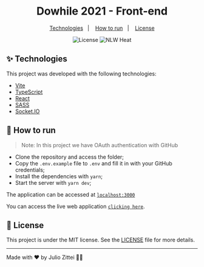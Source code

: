 <h1 align="center">Dowhile 2021 - Front-end</h1>

<p align="center">
  <a href="#-technologies">Technologies</a>&nbsp;&nbsp;&nbsp;|&nbsp;&nbsp;&nbsp;
  <a href="#-how-to-run">How to run</a>&nbsp;&nbsp;&nbsp;|&nbsp;&nbsp;&nbsp;
  <a href="#-license">License</a>
</p>

<p align="center">
  <img alt="License" src="https://img.shields.io/static/v1?label=license&message=MIT&color=8257E5&labelColor=000000">
  <img src="https://img.shields.io/static/v1?label=NLW&message=Heat&color=8257E5&labelColor=000000" alt="NLW Heat" />
</p>

## ✨ Technologies

This project was developed with the following technologies:

- [Vite](https://vitejs.dev/)
- [TypeScript](https://www.typescriptlang.org/)
- [React](https://pt-br.reactjs.org/)
- [SASS](https://sass-lang.com/)
- [Socket.IO](https://socket.io/)

## 🚀 How to run

> Note: In this project we have OAuth authentication with GitHub

- Clone the repository and access the folder;
- Copy the `.env.example` file to `.env` and fill it in with your GitHub credentials;
- Install the dependencies with `yarn`;
- Start the server with `yarn dev`;

The application can be accessed at [`localhost:3000`](http://localhost:3000)

You can access the live web application [`clicking here`](https://dowhile-front.vercel.app/).

## 📄 License

This project is under the MIT license. See the [LICENSE](LICENSE) file for more details.

---

Made with ♥ by Julio Zittei 👋🏻
